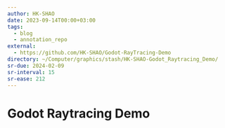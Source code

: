 ```yaml
---
author: HK-SHAO
date: 2023-09-14T00:00+03:00
tags:
  - blog
  - annotation_repo
external:
  - https://github.com/HK-SHAO/Godot-RayTracing-Demo
directory: ~/Computer/graphics/stash/HK-SHAO-Godot_Raytracing_Demo/
sr-due: 2024-02-09
sr-interval: 15
sr-ease: 212
---
```


# Godot Raytracing Demo
